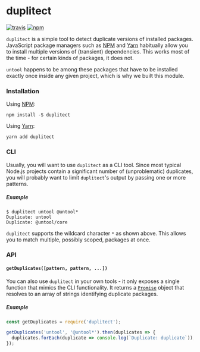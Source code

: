 # duplitect

[![travis](https://img.shields.io/travis/untool/duplitect/master.svg)](https://travis-ci.org/untool/duplitect)&nbsp;[![npm](https://img.shields.io/npm/v/duplitect.svg)](https://www.npmjs.com/package/duplitect) <br/>

`duplitect` is a simple tool to detect duplicate versions of installed packages. JavaScript package managers such as [NPM](https://www.npmjs.com/get-npm) and [Yarn](https://yarnpkg.com/en/) habitually allow you to install multiple versions of (transient) dependencies. This works most of the time - for certain kinds of packages, it does not.

`untool` happens to be among these packages that have to be installed exactly once inside any given project, which is why we built this module.

### Installation

Using [NPM](https://www.npmjs.com/get-npm):

```text
npm install -S duplitect
```

Using [Yarn](https://yarnpkg.com/en/):

```text
yarn add duplitect
```

### CLI

Usually, you will want to use `duplitect` as a CLI tool. Since most typical Node.js projects contain a significant number of (unproblematic) duplicates, you will probably want to limit `duplitect`'s output by passing one or more patterns.

##### Example

```text
$ duplitect untool @untool*
Duplicate: untool
Duplicate: @untool/core
```

`duplitect` supports the wildcard character `*` as shown above. This allows you to match multiple, possibly scoped, packages at once.

### API

#### `getDuplicates([pattern, pattern, ...])`

You can also use `duplitect` in your own tools - it only exposes a single function that mimics the CLI functionality. It returns a [`Promise`](https://developer.mozilla.org/en-US/docs/Web/JavaScript/Reference/Global_Objects/Promise) object that resolves to an array of strings identifying duplicate packages.

##### Example

```javascript
const getDuplicates = require('duplitect');

getDuplicates('untool', '@untool*').then(duplicates => {
  duplicates.forEach(duplicate => console.log(`Duplicate: duplicate`));
});
```
